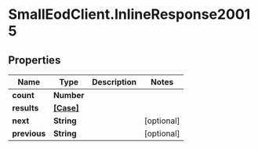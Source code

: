 # SmallEodClient.InlineResponse20015

## Properties

Name | Type | Description | Notes
------------ | ------------- | ------------- | -------------
**count** | **Number** |  | 
**results** | [**[Case]**](Case.md) |  | 
**next** | **String** |  | [optional] 
**previous** | **String** |  | [optional] 


